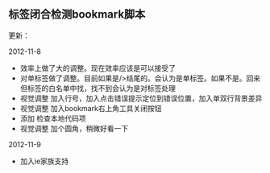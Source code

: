 标签闭合检测bookmark脚本
---
更新：

2012-11-8

+ 效率上做了大的调整。现在效率应该是可以接受了
+ 对单标签做了调整。目前如果是/>结尾的。会认为是单标签。如果不是。回来但标签的白名单中找，找不到会认为是对标签处理
+ 视觉调整 加入行号，加入点击错误提示定位到错误位置，加入单双行背景差异
+ 视觉调整 加入bookmark右上角工具关闭按钮
+ 添加 检查本地代码项
+ 视觉调整 加个圆角，稍微好看一下

2012-11-9

+ 加入ie家族支持